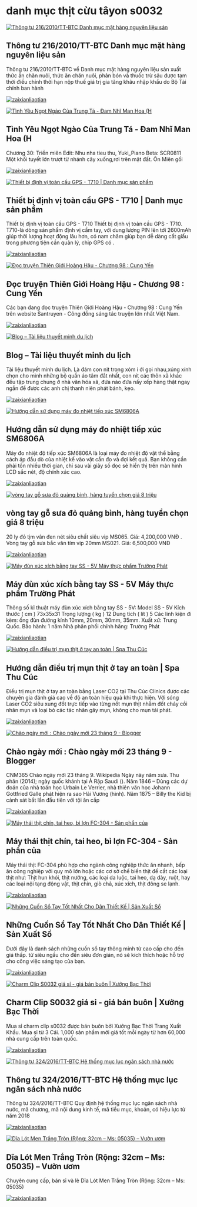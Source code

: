 # danh mục thịt cừu tâyon s0032
<a href="https://mnn.zoosnet.net/LR/Chatpre.aspx?id=MNN94995150&p=https://topgrinding.com/" target="_blank">![Thông tư 216/2010/TT-BTC Danh mục mặt hàng nguyên liệu sản ](https://github.com/technlg/images/blob/main/60.jpg)</a>
## Thông tư 216/2010/TT-BTC Danh mục mặt hàng nguyên liệu sản 
Thông tư 216/2010/TT-BTC về Danh mục mặt hàng nguyên liệu sản xuất thức ăn chăn nuôi, thức ăn chăn nuôi, phân bón và thuốc trừ sâu được tạm thời điều chỉnh thời hạn nộp thuế giá trị gia tăng khâu nhập khẩu do Bộ Tài chính ban hành
<a href="https://mnn.zoosnet.net/LR/Chatpre.aspx?id=MNN94995150&p=https://topgrinding.com/" target="_blank"><img src="https://github.com/technlg/images/raw/main/chat11.jpg" alt="zaixianliaotian"/></a><a href="//whatsapp.shibangsoft.com/WhatsApp.php" ><img src="https://github.com/technlg/images/raw/main/chat11.png" alt=""></a>
<a href="https://mnn.zoosnet.net/LR/Chatpre.aspx?id=MNN94995150&p=https://topgrinding.com/" target="_blank">![Tình Yêu Ngọt Ngào Của Trung Tá - Đam Nhĩ Man Hoa (H ](https://github.com/technlg/images/blob/main/46.jpg)</a>
## Tình Yêu Ngọt Ngào Của Trung Tá - Đam Nhĩ Man Hoa (H 
Chương 30: Triền miên Edit: Nhu nha tieu thu, Yuki_Piano Beta: SCR0811 Một khối tuyết lớn trượt từ nhánh cây xuống,rơi trên mặt đất. Ôn Miên gối
<a href="https://mnn.zoosnet.net/LR/Chatpre.aspx?id=MNN94995150&p=https://topgrinding.com/" target="_blank"><img src="https://github.com/technlg/images/raw/main/chat11.jpg" alt="zaixianliaotian"/></a><a href="//whatsapp.shibangsoft.com/WhatsApp.php" ><img src="https://github.com/technlg/images/raw/main/chat11.png" alt=""></a>
<a href="https://mnn.zoosnet.net/LR/Chatpre.aspx?id=MNN94995150&p=https://topgrinding.com/" target="_blank">![Thiết bị định vị toàn cầu GPS - T710 | Danh mục sản phẩm](https://github.com/technlg/images/blob/main/13.jpg)</a>
## Thiết bị định vị toàn cầu GPS - T710 | Danh mục sản phẩm
Thiết bị định vị toàn cầu GPS - T710 Thiết bị định vị toàn cầu GPS - T710. T710-là dòng sản phẩm định vị cầm tay, với dung lượng PIN lên tới 2600mAh giúp thời lượng hoạt động lâu hơn, có nam châm giúp bạn dễ dàng cất giấu trong phương tiện cần quản lý, chip GPS có .
<a href="https://mnn.zoosnet.net/LR/Chatpre.aspx?id=MNN94995150&p=https://topgrinding.com/" target="_blank"><img src="https://github.com/technlg/images/raw/main/chat11.jpg" alt="zaixianliaotian"/></a><a href="//whatsapp.shibangsoft.com/WhatsApp.php" ><img src="https://github.com/technlg/images/raw/main/chat11.png" alt=""></a>
<a href="https://mnn.zoosnet.net/LR/Chatpre.aspx?id=MNN94995150&p=https://topgrinding.com/" target="_blank">![Đọc truyện Thiên Giới Hoàng Hậu - Chương 98 : Cung Yến ](https://github.com/technlg/images/blob/main/61.jpg)</a>
## Đọc truyện Thiên Giới Hoàng Hậu - Chương 98 : Cung Yến 
Các bạn đang đọc truyện Thiên Giới Hoàng Hậu - Chương 98 : Cung Yến trên website Santruyen - Công đồng sáng tác truyện lớn nhất Việt Nam.
<a href="https://mnn.zoosnet.net/LR/Chatpre.aspx?id=MNN94995150&p=https://topgrinding.com/" target="_blank"><img src="https://github.com/technlg/images/raw/main/chat11.jpg" alt="zaixianliaotian"/></a><a href="//whatsapp.shibangsoft.com/WhatsApp.php" ><img src="https://github.com/technlg/images/raw/main/chat11.png" alt=""></a>
<a href="https://mnn.zoosnet.net/LR/Chatpre.aspx?id=MNN94995150&p=https://topgrinding.com/" target="_blank">![Blog – Tài liệu thuyết minh du lịch](https://github.com/technlg/images/blob/main/9.jpg)</a>
## Blog – Tài liệu thuyết minh du lịch
Tài liệu thuyết minh du lịch. Là đám con nit trong xóm í ới gọi nhau,xúng xính chọn cho mình những bộ quần áo tâm đắt nhất, con nit các thôn xã khác đều tập trung chung ở nhà văn hóa xã, đứa nào đứa nấy xếp hàng thật ngay ngắn để được các anh chị thanh niên phát bánh, kẹo.
<a href="https://mnn.zoosnet.net/LR/Chatpre.aspx?id=MNN94995150&p=https://topgrinding.com/" target="_blank"><img src="https://github.com/technlg/images/raw/main/chat11.jpg" alt="zaixianliaotian"/></a><a href="//whatsapp.shibangsoft.com/WhatsApp.php" ><img src="https://github.com/technlg/images/raw/main/chat11.png" alt=""></a>
<a href="https://mnn.zoosnet.net/LR/Chatpre.aspx?id=MNN94995150&p=https://topgrinding.com/" target="_blank">![Hướng dẫn sử dụng máy đo nhiệt tiếp xúc SM6806A](https://github.com/technlg/images/blob/main/38.jpg)</a>
## Hướng dẫn sử dụng máy đo nhiệt tiếp xúc SM6806A
Máy đo nhiệt độ tiếp xúc SM6806A là loại máy đo nhiệt độ vật thể bằng cách áp đầu dò của nhiệt kế vào vật cần đo và đợi kết quả. Bạn không cần phải tốn nhiều thời gian, chỉ sau vài giây số đọc sẽ hiển thị trên màn hình LCD sắc nét, độ chính xác cao.
<a href="https://mnn.zoosnet.net/LR/Chatpre.aspx?id=MNN94995150&p=https://topgrinding.com/" target="_blank"><img src="https://github.com/technlg/images/raw/main/chat11.jpg" alt="zaixianliaotian"/></a><a href="//whatsapp.shibangsoft.com/WhatsApp.php" ><img src="https://github.com/technlg/images/raw/main/chat11.png" alt=""></a>
<a href="https://mnn.zoosnet.net/LR/Chatpre.aspx?id=MNN94995150&p=https://topgrinding.com/" target="_blank">![vòng tay gỗ sưa đỏ quảng bình, hàng tuyển chọn giá 8 triệu ](https://github.com/technlg/images/blob/main/14.jpg)</a>
## vòng tay gỗ sưa đỏ quảng bình, hàng tuyển chọn giá 8 triệu 
20 ly đỏ tịm vân đen nét siêu chất siêu vip MS065. Giá: 4,200,000 VNĐ . Vòng tay gỗ sưa bắc vân tím vip 20mm MS021. Giá: 6,500,000 VNĐ
<a href="https://mnn.zoosnet.net/LR/Chatpre.aspx?id=MNN94995150&p=https://topgrinding.com/" target="_blank"><img src="https://github.com/technlg/images/raw/main/chat11.jpg" alt="zaixianliaotian"/></a><a href="//whatsapp.shibangsoft.com/WhatsApp.php" ><img src="https://github.com/technlg/images/raw/main/chat11.png" alt=""></a>
<a href="https://mnn.zoosnet.net/LR/Chatpre.aspx?id=MNN94995150&p=https://topgrinding.com/" target="_blank">![Máy đùn xúc xích bằng tay SS - 5V Máy thực phẩm Trường Phát](https://github.com/technlg/images/blob/main/38.jpg)</a>
## Máy đùn xúc xích bằng tay SS - 5V Máy thực phẩm Trường Phát
Thông số kĩ thuật máy đùn xúc xích bằng tay SS - 5V: Model SS - 5V Kích thước ( cm ) 73x35x31 Trọng lượng ( kg ) 12 Dung tích ( lít ) 5 Các linh kiện đi kèm: ống đùn đường kính 10mm, 20mm, 30mm, 35mm. Xuất xứ: Trung Quốc. Bảo hành: 1 năm Nhà phân phối chính hãng: Trường Phát
<a href="https://mnn.zoosnet.net/LR/Chatpre.aspx?id=MNN94995150&p=https://topgrinding.com/" target="_blank"><img src="https://github.com/technlg/images/raw/main/chat11.jpg" alt="zaixianliaotian"/></a><a href="//whatsapp.shibangsoft.com/WhatsApp.php" ><img src="https://github.com/technlg/images/raw/main/chat11.png" alt=""></a>
<a href="https://mnn.zoosnet.net/LR/Chatpre.aspx?id=MNN94995150&p=https://topgrinding.com/" target="_blank">![Hướng dẫn điều trị mụn thịt ở tay an toàn | Spa Thu Cúc](https://github.com/technlg/images/blob/main/12.jpg)</a>
## Hướng dẫn điều trị mụn thịt ở tay an toàn | Spa Thu Cúc
Điều trị mụn thịt ở tay an toàn bằng Laser CO2 tại Thu Cúc Clinics được các chuyên gia đánh giá cao về độ an toàn hiệu quả khi thực hiện. Với sóng Laser CO2 siêu xung đốt trực tiếp vào từng nốt mụn thịt nhằm đốt cháy cồi nhân mụn và loại bỏ các tác nhân gây mụn, không cho mụn tái phát.
<a href="https://mnn.zoosnet.net/LR/Chatpre.aspx?id=MNN94995150&p=https://topgrinding.com/" target="_blank"><img src="https://github.com/technlg/images/raw/main/chat11.jpg" alt="zaixianliaotian"/></a><a href="//whatsapp.shibangsoft.com/WhatsApp.php" ><img src="https://github.com/technlg/images/raw/main/chat11.png" alt=""></a>
<a href="https://mnn.zoosnet.net/LR/Chatpre.aspx?id=MNN94995150&p=https://topgrinding.com/" target="_blank">![Chào ngày mới : Chào ngày mới 23 tháng 9 - Blogger](https://github.com/technlg/images/blob/main/4.jpg)</a>
## Chào ngày mới : Chào ngày mới 23 tháng 9 - Blogger
CNM365 Chào ngày mới 23 tháng 9. Wikipedia Ngày này năm xưa. Thu phân (2014); ngày quốc khánh tại Ả Rập Saudi (). Năm 1846 – Dùng các dự đoán của nhà toán học Urbain Le Verrier, nhà thiên văn học Johann Gottfried Galle phát hiện ra sao Hải Vương (hình). Năm 1875 – Billy the Kid bị cảnh sát bắt lần đầu tiên với tội ăn cắp 
<a href="https://mnn.zoosnet.net/LR/Chatpre.aspx?id=MNN94995150&p=https://topgrinding.com/" target="_blank"><img src="https://github.com/technlg/images/raw/main/chat11.jpg" alt="zaixianliaotian"/></a><a href="//whatsapp.shibangsoft.com/WhatsApp.php" ><img src="https://github.com/technlg/images/raw/main/chat11.png" alt=""></a>
<a href="https://mnn.zoosnet.net/LR/Chatpre.aspx?id=MNN94995150&p=https://topgrinding.com/" target="_blank">![Máy thái thịt chín, tai heo, bì lợn FC-304 - Sản phẩn của ](https://github.com/technlg/images/blob/main/28.jpg)</a>
## Máy thái thịt chín, tai heo, bì lợn FC-304 - Sản phẩn của 
Máy thái thịt FC-304 phù hợp cho ngành công nghiệp thức ăn nhanh, bếp ăn công nghiệp với quy mô lớn hoặc các cơ sở chế biến thịt để cắt các loại thịt như: Thịt hun khói, thịt nướng, các loại da luộc, tai heo, dạ dày, ruột, hay các loại nội tạng động vật, thịt chín, giò chả, xúc xích, thịt đông se lạnh.
<a href="https://mnn.zoosnet.net/LR/Chatpre.aspx?id=MNN94995150&p=https://topgrinding.com/" target="_blank"><img src="https://github.com/technlg/images/raw/main/chat11.jpg" alt="zaixianliaotian"/></a><a href="//whatsapp.shibangsoft.com/WhatsApp.php" ><img src="https://github.com/technlg/images/raw/main/chat11.png" alt=""></a>
<a href="https://mnn.zoosnet.net/LR/Chatpre.aspx?id=MNN94995150&p=https://topgrinding.com/" target="_blank">![Những Cuốn Sổ Tay Tốt Nhất Cho Dân Thiết Kế | Sản Xuất Sổ ](https://github.com/technlg/images/blob/main/53.jpg)</a>
## Những Cuốn Sổ Tay Tốt Nhất Cho Dân Thiết Kế | Sản Xuất Sổ 
Dưới đây là danh sách những cuốn sổ tay thông minh từ cao cấp cho đến giá thấp. từ siêu ngầu cho đến siêu đơn giản, nó sẽ kích thích hoặc hỗ trợ cho công việc sáng tạo của bạn.
<a href="https://mnn.zoosnet.net/LR/Chatpre.aspx?id=MNN94995150&p=https://topgrinding.com/" target="_blank"><img src="https://github.com/technlg/images/raw/main/chat11.jpg" alt="zaixianliaotian"/></a><a href="//whatsapp.shibangsoft.com/WhatsApp.php" ><img src="https://github.com/technlg/images/raw/main/chat11.png" alt=""></a>
<a href="https://mnn.zoosnet.net/LR/Chatpre.aspx?id=MNN94995150&p=https://topgrinding.com/" target="_blank">![Charm Clip S0032 giá sỉ - giá bán buôn | Xưởng Bạc Thời ](https://github.com/technlg/images/blob/main/5.jpg)</a>
## Charm Clip S0032 giá sỉ - giá bán buôn | Xưởng Bạc Thời 
Mua sỉ charm clip s0032 được bán buôn bởi Xưởng Bạc Thời Trang Xuất Khẩu. Mua sỉ từ 3 Cái. 1,000 sản phẩm mới giá tốt mỗi ngày từ hơn 60,000 nhà cung cấp trên toàn quốc.
<a href="https://mnn.zoosnet.net/LR/Chatpre.aspx?id=MNN94995150&p=https://topgrinding.com/" target="_blank"><img src="https://github.com/technlg/images/raw/main/chat11.jpg" alt="zaixianliaotian"/></a><a href="//whatsapp.shibangsoft.com/WhatsApp.php" ><img src="https://github.com/technlg/images/raw/main/chat11.png" alt=""></a>
<a href="https://mnn.zoosnet.net/LR/Chatpre.aspx?id=MNN94995150&p=https://topgrinding.com/" target="_blank">![Thông tư 324/2016/TT-BTC Hệ thống mục lục ngân sách nhà nước](https://github.com/technlg/images/blob/main/62.jpg)</a>
## Thông tư 324/2016/TT-BTC Hệ thống mục lục ngân sách nhà nước
Thông tư 324/2016/TT-BTC Quy định hệ thống mục lục ngân sách nhà nước, mã chương, mã nội dung kinh tế, mã tiểu mục, khoản, có hiệu lực từ năm 2018
<a href="https://mnn.zoosnet.net/LR/Chatpre.aspx?id=MNN94995150&p=https://topgrinding.com/" target="_blank"><img src="https://github.com/technlg/images/raw/main/chat11.jpg" alt="zaixianliaotian"/></a><a href="//whatsapp.shibangsoft.com/WhatsApp.php" ><img src="https://github.com/technlg/images/raw/main/chat11.png" alt=""></a>
<a href="https://mnn.zoosnet.net/LR/Chatpre.aspx?id=MNN94995150&p=https://topgrinding.com/" target="_blank">![Dĩa Lót Men Trắng Tròn (Rộng: 32cm – Ms: 05035) – Vườn ươm ](https://github.com/technlg/images/blob/main/44.jpg)</a>
## Dĩa Lót Men Trắng Tròn (Rộng: 32cm – Ms: 05035) – Vườn ươm 
Chuyên cung cấp, bán sỉ và lẻ Dĩa Lót Men Trắng Tròn (Rộng: 32cm – Ms: 05035)
<a href="https://mnn.zoosnet.net/LR/Chatpre.aspx?id=MNN94995150&p=https://topgrinding.com/" target="_blank"><img src="https://github.com/technlg/images/raw/main/chat11.jpg" alt="zaixianliaotian"/></a><a href="//whatsapp.shibangsoft.com/WhatsApp.php" ><img src="https://github.com/technlg/images/raw/main/chat11.png" alt=""></a>
